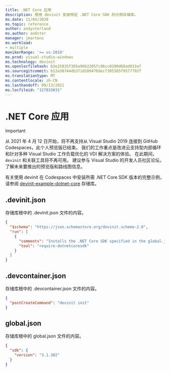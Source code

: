 ```yaml
---
title: .NET Core 应用
description: 使用 devinit 安装特定 .NET Core SDK 的示例存储库。
ms.date: 11/04/2020
ms.topic: reference
author: andysterland
ms.author: andster
manager: jmartens
ms.workload:
- multiple
monikerRange: '>= vs-2019'
ms.prod: visual-studio-windows
ms.technology: devinit
ms.openlocfilehash: b3e25835f305a96b2205fc96cc0200d68ad033af
ms.sourcegitcommit: b12a38744db371d2894769ecf305585f9577792f
ms.translationtype: MT
ms.contentlocale: zh-CN
ms.lasthandoff: 09/13/2021
ms.locfileid: "127833031"
---
```

# <a name="net-core-app"></a>.NET Core 应用

> [!IMPORTANT]
> 从 2021 年 4 月 12 日开始，将不再支持从 Visual Studio 2019 连接到 GitHub Codespaces，此个人预览版已结束。 我们的工作重点是改进云支持型内部循环和针对多种 Visual Studio 工作负载优化的 VDI 解决方案的体验。 在此期间，`devinit` 和关联工具将不再可用。 建议参与 Visual Studio 的开发人员社区论坛，了解未来要推出的预览版和路线图信息。

有关使用 devinit 在 Codespaces 中安装所需 .NET Core SDK 版本的完整示例，请参阅 [devinit-example-dotnet-core](https://github.com/microsoft/devinit-example-dotnet-core) 存储库。

## <a name="devinitjson"></a>.devinit.json

存储库根中的 .devinit.json 文件的内容。

```json
{
  "$schema": "https://json.schemastore.org/devinit.schema-2.0",
  "run": [
    {
      "comments": "Installs the .NET Core SDK specified in the global.json file.",
      "tool": "require-dotnetcoresdk"
    }
  ]
}
```

## <a name="devcontainerjson"></a>.devcontainer.json

存储库根中的 .devcontainer.json 文件的内容。

```json
{
  "postCreateCommand": "devinit init"
}
```

## <a name="globaljson"></a>global.json

存储库根中的 global.json 文件的内容。

```json
{
  "sdk": {
    "version": "3.1.302"
  }
}
```
